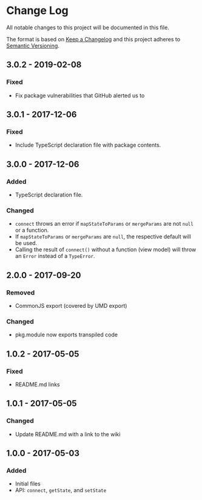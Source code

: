 # Change Log
All notable changes to this project will be documented in this file.

The format is based on [Keep a Changelog](http://keepachangelog.com/)
and this project adheres to [Semantic Versioning](http://semver.org/).

## 3.0.2 - 2019-02-08
### Fixed
 - Fix package vulnerabilities that GitHub alerted us to

## 3.0.1 - 2017-12-06
### Fixed
 - Include TypeScript declaration file with package contents.

## 3.0.0 - 2017-12-06
### Added
 - TypeScript declaration file.

### Changed
 - `connect` throws an error if `mapStateToParams` or `mergeParams` are not `null` or a function.
 - If `mapStateToParams` or `mergeParams` are `null`, the respective default will be used.
 - Calling the result of `connect()` without a function (view model) will throw an `Error` instead of a `TypeError`.

## 2.0.0 - 2017-09-20
### Removed
 - CommonJS export (covered by UMD export)

### Changed
 - pkg.module now exports transpiled code

## 1.0.2 - 2017-05-05
### Fixed
- README.md links

## 1.0.1 - 2017-05-05
### Changed
- Update README.md with a link to the wiki

## 1.0.0 - 2017-05-03
### Added
- Initial files
- API: `connect`, `getState`, and `setState`
